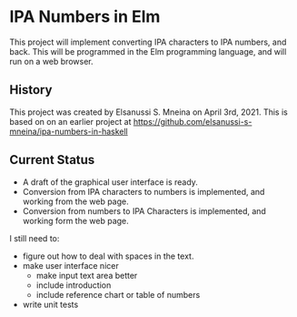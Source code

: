# IPA Numbers in Elm
This project will implement converting IPA characters to IPA numbers, and back.
This will be programmed in the Elm programming language, and will run on a web browser.

## History
This project was created by Elsanussi S. Mneina on April 3rd, 2021.
This is based on on an earlier project at  https://github.com/elsanussi-s-mneina/ipa-numbers-in-haskell

## Current Status
- A draft of the graphical user interface is ready.
- Conversion from IPA characters to numbers is implemented, and working from the web page.
- Conversion from numbers to IPA Characters is implemented, and working form the web page.

I still need to:
- figure out how to deal with spaces in the text.
- make user interface nicer
  - make input text area better
  - include introduction
  - include reference chart or table of numbers
- write unit tests

